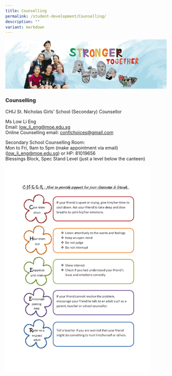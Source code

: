 ```yaml
---
title: Counselling
permalink: /student-development/Counselling/
description: ""
variant: markdown
---
```

![](/images/01%20Banner%20Photos/04%20subpage%20student%20development.jpg)

### Counselling

CHIJ St. Nicholas Girls' School (Secondary) Counsellor  
  
Ms Low Li Eng  
Email:&nbsp;[low\_li\_eng@moe.edu.sg](mailto:low_li_eng@moe.edu.sg)  
Online Counselling email:&nbsp;[confichoices@gmail.com](mailto:confichoices@gmail.com)[](mailto:confichoices@gmail.com)[](mailto:confichoices@gmail.com)[](mailto:confichoices@gmail.com)[](mailto:snconfi@gmail.com)  
  
Secondary School Counselling Room:  
Mon to Fri, 9am to 5pm (make appointment via email)  
([low\_li\_eng@moe.edu.sg](mailto:low_li_eng@moe.edu.sg)) or HP: 81019656  
Blessings Block, Spec Stand Level (just a level below the canteen)

<img src="/images/05%20Student%20Development/09%20Counselling/Cheer.png" style="width:90%">
